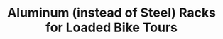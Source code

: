 ---
layout: community
category: community
title: "Aluminum (instead of Steel) Racks for Loaded Bike Tours"
description: " For those of you who tour with rear racks, is it courting disaster to go with an aluminum (instead of steel) rack? Specifically I will be on bumpy gravel, double track, and even some light singletrack"
isTopLevel: false
isSingleLevel: false
isArticle: false
datePublished: 2022-08-29 10:41:00 +0300
dateModified: 2022-08-29 10:41:00 +0300
published: false
---